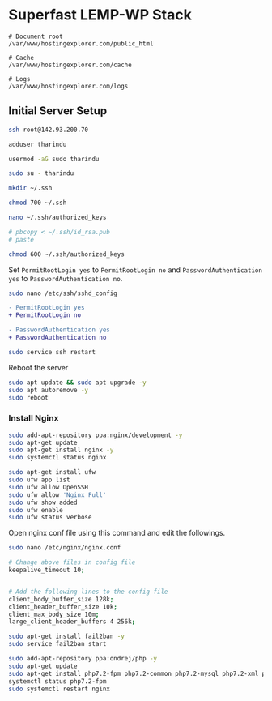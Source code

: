 # Superfast LEMP-WP Stack

```
# Document root
/var/www/hostingexplorer.com/public_html

# Cache
/var/www/hostingexplorer.com/cache

# Logs
/var/www/hostingexplorer.com/logs
```

## Initial Server Setup

``` bash
ssh root@142.93.200.70
```

``` bash
adduser tharindu
```

``` bash
usermod -aG sudo tharindu
```

``` bash
sudo su - tharindu
```

``` bash
mkdir ~/.ssh
```

``` bash
chmod 700 ~/.ssh
```

``` bash
nano ~/.ssh/authorized_keys
```

``` bash
# pbcopy < ~/.ssh/id_rsa.pub
# paste
```

``` bash
chmod 600 ~/.ssh/authorized_keys
```

Set ```PermitRootLogin yes``` to ```PermitRootLogin no``` and ```PasswordAuthentication yes``` to ```PasswordAuthentication no```.

``` bash
sudo nano /etc/ssh/sshd_config
```

``` diff
- PermitRootLogin yes
+ PermitRootLogin no

- PasswordAuthentication yes
+ PasswordAuthentication no

```

``` bash
sudo service ssh restart
```

Reboot the server

``` bash
sudo apt update && sudo apt upgrade -y
sudo apt autoremove -y
sudo reboot
```

### Install Nginx

``` bash
sudo add-apt-repository ppa:nginx/development -y
sudo apt-get update
sudo apt-get install nginx -y
sudo systemctl status nginx

sudo apt-get install ufw
sudo ufw app list
sudo ufw allow OpenSSH 
sudo ufw allow 'Nginx Full'
sudo ufw show added
sudo ufw enable
sudo ufw status verbose
```

Open nginx conf file using this command and edit the followings.

``` bash
sudo nano /etc/nginx/nginx.conf

# Change above files in config file
keepalive_timeout 10;


# Add the following lines to the config file
client_body_buffer_size 128k;
client_header_buffer_size 10k;
client_max_body_size 10m;
large_client_header_buffers 4 256k;
```

``` bash
sudo apt-get install fail2ban -y
sudo service fail2ban start
```

``` bash
sudo add-apt-repository ppa:ondrej/php -y
sudo apt-get update
sudo apt-get install php7.2-fpm php7.2-common php7.2-mysql php7.2-xml php7.2-xmlrpc php7.2-curl php7.2-gd php7.2-imagick php7.2-cli php7.2-dev php7.2-imap php7.2-mbstring php7.2-opcache php7.2-redis php7.2-soap php7.2-zip -y
systemctl status php7.2-fpm
sudo systemctl restart nginx
```
